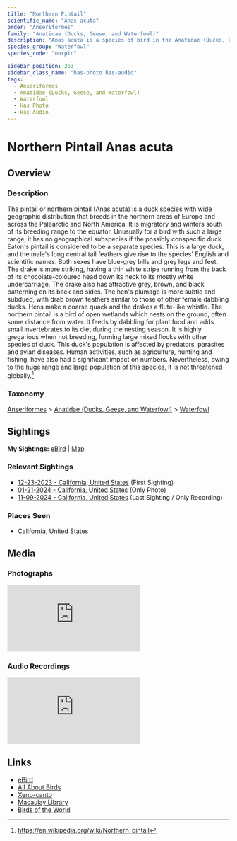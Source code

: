 ```yaml
---
title: "Northern Pintail"
scientific_name: "Anas acuta"
order: "Anseriformes"
family: "Anatidae (Ducks, Geese, and Waterfowl)"
description: "Anas acuta is a species of bird in the Anatidae (Ducks, Geese, and Waterfowl) family. It has been observed 6 times. It has been photographed. It has been recorded."
species_group: "Waterfowl"
species_code: "norpin"

sidebar_position: 263
sidebar_class_name: "has-photo has-audio"
tags: 
  - Anseriformes
  - Anatidae (Ducks, Geese, and Waterfowl)
  - Waterfowl
  - Has Photo
  - Has Audio
---
```


# Northern Pintail <span className='sci_name'>Anas acuta</span>

## Overview

### Description
The pintail or northern pintail (Anas acuta) is a duck species with wide geographic distribution that breeds in the northern areas of Europe and across the Palearctic and North America. It is migratory and winters south of its breeding range to the equator. Unusually for a bird with such a large range, it has no geographical subspecies if the possibly conspecific duck Eaton's pintail is considered to be a separate species.
This is a large duck, and the male's long central tail feathers give rise to the species' English and scientific names. Both sexes have blue-grey bills and grey legs and feet. The drake is more striking, having a thin white stripe running from the back of its chocolate-coloured head down its neck to its mostly white undercarriage. The drake also has attractive grey, brown, and black patterning on its back and sides. The hen's plumage is more subtle and subdued, with drab brown feathers similar to those of other female dabbling ducks. Hens make a coarse quack and the drakes a flute-like whistle.
The northern pintail is a bird of open wetlands which nests on the ground, often some distance from water. It feeds by dabbling for plant food and adds small invertebrates to its diet during the nesting season. It is highly gregarious when not breeding, forming large mixed flocks with other species of duck. This duck's population is affected by predators, parasites and avian diseases. Human activities, such as agriculture, hunting and fishing, have also had a significant impact on numbers. Nevertheless, owing to the huge range and large population of this species, it is not threatened globally.[^1]

[^1]: https://en.wikipedia.org/wiki/Northern_pintail

### Taxonomy
[Anseriformes](/tags/anseriformes) > [Anatidae (Ducks, Geese, and Waterfowl)](/tags/anatidae-ducks-geese-and-waterfowl) > [Waterfowl](/tags/waterfowl)


## Sightings

**My Sightings:** [eBird](https://ebird.org/lifelist?r=world&time=life&spp=norpin) | [Map](/map?species_code=norpin)

### Relevant Sightings

* [12-23-2023 - California, United States](https://ebird.org/checklist/S157058117) (First Sighting)
* [01-21-2024 - California, United States](https://ebird.org/checklist/S159471387) (Only Photo)
* [11-09-2024 - California, United States](https://ebird.org/checklist/S202974271) (Last Sighting / Only Recording)

### Places Seen

* California, United States



## Media
### Photographs
<iframe className="photo_iframe horizontal" src="https://macaulaylibrary.org/asset/627928092/embed" frameBorder="0" allowFullScreen></iframe>

### Audio Recordings
<iframe className="audio_iframe" src="https://macaulaylibrary.org/asset/626557675/embed" frameBorder="0" allowFullScreen></iframe>

## Links
* [eBird](https://ebird.org/species/norpin) 
* [All About Birds](https://www.allaboutbirds.org/guide/norpin) 
* [Xeno-canto](https://www.xeno-canto.org/species/anas-acuta) 
* [Macaulay Library](https://search.macaulaylibrary.org/catalog?taxonCode=norpin&sort=rating_rank_desc)
* [Birds of the World](https://birdsoftheworld.org/bow/species/norpin)
